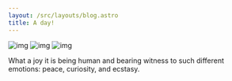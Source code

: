 ```yaml
---
layout: /src/layouts/blog.astro
title: A day!
---
```



![img](/images/blog/inahest.jpg)
![img](/images/blog/hdd.jpg)
![img](/images/blog/shack.jpg)

What a joy it is being human and bearing witness to such different emotions: peace, curiosity, and ecstasy.